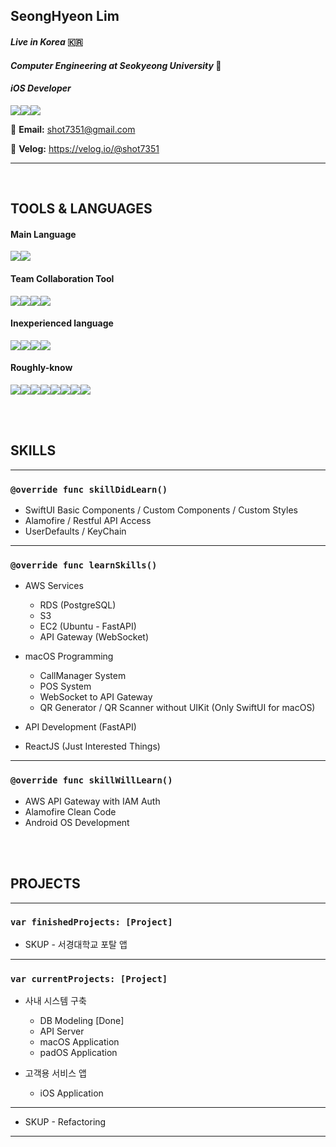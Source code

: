 ## SeongHyeon Lim 

#### *Live in Korea* 🇰🇷

#### *Computer Engineering at Seokyeong University* 🏫

#### *iOS Developer* 

<img src="https://img.shields.io/badge/apple-000000?style=for-the-badge&logo=apple&logoColor=white"><img src="https://img.shields.io/badge/macos-000000?style=for-the-badge&logo=macos&logoColor=white"><img src="https://img.shields.io/badge/xcode-147EFB?style=for-the-badge&logo=xcode&logoColor=white">



📧 **Email:** shot7351@gmail.com

📗 **Velog:** https://velog.io/@shot7351

<hr>

</br>

## TOOLS & LANGUAGES

#### Main Language 

<img src="https://img.shields.io/badge/Swift-F05138?style=for-the-badge&logo=swift&logoColor=white"><img src="https://img.shields.io/badge/python-3776AB?style=for-the-badge&logo=python&logoColor=white">

#### Team Collaboration Tool 

<img src="https://img.shields.io/badge/git-F05032?style=for-the-badge&logo=git&logoColor=white"><img src="https://img.shields.io/badge/figma-7952B3?style=for-the-badge&logo=figma&logoColor=white"><img src="https://img.shields.io/badge/notion-000000?style=for-the-badge&logo=notion&logoColor=white"><img src="https://img.shields.io/badge/discord-5865F2?style=for-the-badge&logo=discord&logoColor=white">

#### Inexperienced language 

<img src="https://img.shields.io/badge/c-A8B9CC?style=for-the-badge&logo=C&logoColor=white"><img src="https://img.shields.io/badge/C++-00599C?style=for-the-badge&logo=C++&logoColor=white"><img src="https://img.shields.io/badge/c♯-00599C?style=for-the-badge"><img src="https://img.shields.io/badge/java-E9711C?style=for-the-badge">

#### Roughly-know 

<img src="https://img.shields.io/badge/Cryptography-000000?style=for-the-badge"><img src="https://img.shields.io/badge/ER_Modeling-000000?style=for-the-badge"><img src="https://img.shields.io/badge/Android Studio-000000?style=for-the-badge"><img src="https://img.shields.io/badge/MFC-000000?style=for-the-badge"><img src="https://img.shields.io/badge/JSP-000000?style=for-the-badge"><img src="https://img.shields.io/badge/JDBC-000000?style=for-the-badge"><img src="https://img.shields.io/badge/SQL-000000?style=for-the-badge"><img src="https://img.shields.io/badge/Networking-000000?style=for-the-badge">

</br>
</br>

## SKILLS

<hr>


### `@override func skillDidLearn()`

- SwiftUI Basic Components / Custom Components / Custom Styles
- Alamofire / Restful API Access
- UserDefaults / KeyChain


<hr>


### `@override func learnSkills()`

- AWS Services
  - RDS (PostgreSQL)
  - S3
  - EC2 (Ubuntu - FastAPI)
  - API Gateway (WebSocket)

- macOS Programming
  - CallManager System
  - POS System
  - WebSocket to API Gateway
  - QR Generator / QR Scanner without UIKit (Only SwiftUI for macOS)

- API Development (FastAPI)
- ReactJS (Just Interested Things)

<hr>


### `@override func skillWillLearn()`

- AWS API Gateway with IAM Auth
- Alamofire Clean Code
- Android OS Development

</br>
</br>

## PROJECTS

<hr>


### `var finishedProjects: [Project]`

- SKUP - 서경대학교 포탈 앱

<hr>

### `var currentProjects: [Project]`

- 사내 시스템 구축
  - DB Modeling [Done]
  - API Server
  - macOS Application
  - padOS Application

- 고객용 서비스 앱
  - iOS Application


<hr>

- SKUP - Refactoring

<hr>
